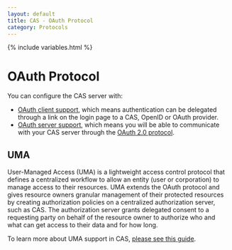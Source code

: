```yaml
---
layout: default
title: CAS - OAuth Protocol
category: Protocols
---
```


{% include variables.html %}

# OAuth Protocol

You can configure the CAS server with:

* [OAuth client support](../integration/Delegate-Authentication.html), which means authentication can be delegated 
through a link on the login page to a CAS, OpenID or OAuth provider. 
* [OAuth server support](../authentication/OAuth-OpenId-Authentication.html), which means you will be able to 
communicate with your CAS server through the [OAuth 2.0 protocol](http://oauth.net/2/).

## UMA

User-Managed Access (UMA) is a lightweight access control protocol that defines a centralized workflow to allow an entity (user or corporation) 
to manage access to their resources. UMA extends the OAuth protocol and gives resource owners granular management of their protected resources 
by creating authorization policies on a centralized authorization server, such as CAS. The authorization server grants delegated consent to a 
requesting party on behalf of the resource owner to authorize who and what can get access to their data and for how long.

To learn more about UMA support in CAS, [please see this guide](OAuth-UMA-Protocol.html).
